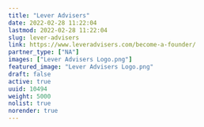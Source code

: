 ```yaml
---
title: "Lever Advisers"
date: 2022-02-28 11:22:04
lastmod: 2022-02-28 11:22:04
slug: lever-advisers
link: https://www.leveradvisers.com/become-a-founder/
partner_type: ["NA"]
images: ["Lever Advisers Logo.png"]
featured_image: "Lever Advisers Logo.png"
draft: false
active: true
uuid: 10494
weight: 5000
nolist: true
norender: true
---
```

